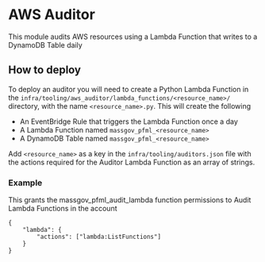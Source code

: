 # AWS Auditor

This module audits AWS resources using a Lambda Function that writes
to a DynamoDB Table daily

## How to deploy

To deploy an auditor you will need to create a Python Lambda Function in the `infra/tooling/aws_auditor/lambda_functions/<resource_name>/` directory, with the name `<resource_name>.py`.
This will create the following

- An EventBridge Rule that triggers the Lambda Function once a day
- A Lambda Function named `massgov_pfml_<resource_name>`
- A DynamoDB Table named `massgov_pfml_<resource_name>`

Add `<resource_name>` as a key in the `infra/tooling/auditors.json` file with the actions required for the Auditor Lambda Function as an array of strings.

### Example
This grants the massgov_pfml_audit_lambda function permissions
to Audit Lambda Functions in the account

```
{
    "lambda": {
        "actions": ["lambda:ListFunctions"]
    }
}
```
